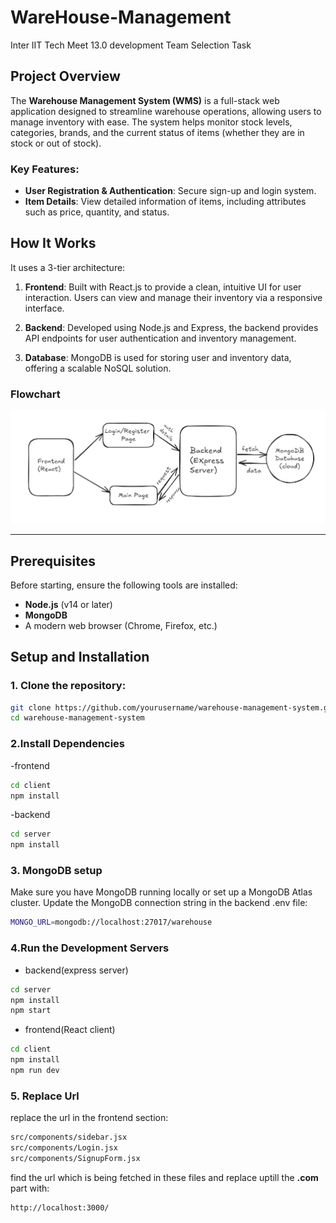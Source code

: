 # WareHouse-Management
Inter IIT Tech Meet 13.0 development Team Selection Task

## Project Overview
The **Warehouse Management System (WMS)** is a full-stack web application designed to streamline warehouse operations, allowing users to manage inventory with ease. The system helps monitor stock levels, categories, brands, and the current status of items (whether they are in stock or out of stock).

### Key Features:
- **User Registration & Authentication**: Secure sign-up and login system.
- **Item Details**: View detailed information of items, including attributes such as price, quantity, and status.


## How It Works
It uses a 3-tier architecture:
1. **Frontend**: Built with React.js to provide a clean, intuitive UI for user interaction. Users can view and manage their inventory via a responsive interface.
   
2. **Backend**: Developed using Node.js and Express, the backend provides API endpoints for user authentication and inventory management.

3. **Database**: MongoDB is used for storing user and inventory data, offering a scalable NoSQL solution.

### Flowchart
![Flowchart](./flowchart.png) 

---

## Prerequisites
Before starting, ensure the following tools are installed:
- **Node.js** (v14 or later)
- **MongoDB**
- A modern web browser (Chrome, Firefox, etc.)

## Setup and Installation

### 1. Clone the repository:
```bash
git clone https://github.com/yourusername/warehouse-management-system.git
cd warehouse-management-system
```
### 2.Install Dependencies
-frontend
```bash
cd client
npm install
```

-backend
```bash
cd server
npm install
```

### 3. MongoDB setup
Make sure you have MongoDB running locally or set up a MongoDB Atlas cluster. Update the MongoDB connection string in the backend .env file:

```bash
MONGO_URL=mongodb://localhost:27017/warehouse
```

### 4.Run the Development Servers

- backend(express server)
```bash
cd server
npm install
npm start
```

- frontend(React client)
```bash
cd client
npm install
npm run dev
```

### 5. Replace Url
replace the url in the frontend section:
```bash
src/components/sidebar.jsx
src/components/Login.jsx
src/components/SignupForm.jsx
```
find the url which is being fetched in these files and replace uptill the **.com** part with:
```bash
http://localhost:3000/
```